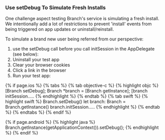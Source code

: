
### Use setDebug To Simulate Fresh Installs

One challenge aspect testing Branch's service is simulating a fresh install. We intentionally add a lot of restrictions to prevent 'install' events from being triggered on app updates or uninstall/reinstall. 

To simulate a brand new user being referred from our perspective:

1. use the setDebug call before you call initSession in the AppDelegate (see below):
1. Uninstall your test app
1. Clear your browser cookies
1. Click a link in the browser
1. Run your test app:

{% if page.ios %}
{% tabs %}
{% tab objective-c %}
{% highlight objc %}
[Branch setDebug];
Branch *branch = [Branch getInstance];
[branch initSession.....
{% endhighlight %}
{% endtab %}
{% tab swift %}
{% highlight swift %}
Branch.setDebug()
let branch: Branch = Branch.getInstance()
branch.initSession.....
{% endhighlight %}
{% endtab %}
{% endtabs %}
{% endif %}

{% if page.android %}
{% highlight java %}
Branch.getInstance(getApplicationContext()).setDebug();
{% endhighlight %}
{% endif %}
